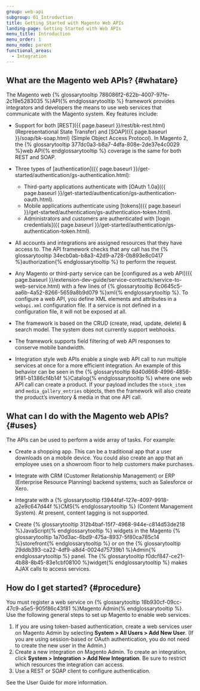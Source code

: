 ```yaml
---
group: web-api
subgroup: 01_Introduction
title: Getting Started with Magento Web APIs
landing-page: Getting Started with Web APIs
menu_title: Introduction
menu_order: 1
menu_node: parent
functional_areas:
  - Integration
---
```

## What are the Magento web APIs? {#whatare}

The Magento web {% glossarytooltip 786086f2-622b-4007-97fe-2c19e5283035 %}API{% endglossarytooltip %} framework provides integrators and developers the means to use web services that communicate with the Magento system. Key features include:

* Support for both [REST]({{ page.baseurl }}/rest/bk-rest.html) (Representational State Transfer) and [SOAP]({{ page.baseurl }}/soap/bk-soap.html) (Simple Object Access Protocol). In Magento 2, the {% glossarytooltip 377dc0a3-b8a7-4dfa-808e-2de37e4c0029 %}web API{% endglossarytooltip %} coverage is the same for both REST and SOAP.

* Three types of [authentication]({{ page.baseurl }}/get-started/authentication/gs-authentication.html):
	* Third-party applications authenticate with [OAuth 1.0a]({{ page.baseurl }}/get-started/authentication/gs-authentication-oauth.html).
	* Mobile applications authenticate using [tokens]({{ page.baseurl }}/get-started/authentication/gs-authentication-token.html).
	* Administrators and customers are authenticated with [login credentials]({{ page.baseurl }}/get-started/authentication/gs-authentication-token.html).

* All accounts and integrations are assigned resources that they have access to. The API framework checks that any call has the {% glossarytooltip 34ecb0ab-b8a3-42d9-a728-0b893e8c0417 %}authorization{% endglossarytooltip %} to perform the request.

* Any Magento or third-party service can be [configured as a web API]({{ page.baseurl }}/extension-dev-guide/service-contracts/service-to-web-service.html) with a few lines of {% glossarytooltip 8c0645c5-aa6b-4a52-8266-5659a8b9d079 %}xml{% endglossarytooltip %}. To configure a web API, you define XML elements and attributes in a `webapi.xml` configuration file. If a service is not defined in a configuration file, it will not be exposed at all.

* The framework is based on the CRUD (create, read, update, delete) & search model. The system does not currently support webhooks.

* The framework supports field filtering of web API responses to conserve mobile bandwidth.

* Integration style web APIs enable a single web API call to run multiple services at once for a more efficient integration.  An example of this behavior can be seen in the {% glossarytooltip 8d40d668-4996-4856-9f81-b1386cf4b14f %}Catalog{% endglossarytooltip %} where one web API call can create a product. If your payload includes the `stock_item` and `media_gallery_entries` objects, then the framework will also create the product’s inventory & media in that one API call.

## What can I do with the Magento web APIs? {#uses}

The APIs can be used to perform a wide array of tasks. For example:

* Create a shopping app. This can be a traditional app that a user downloads on a mobile device. You could also create an app that an employee uses on a showroom floor to help customers make purchases.

* Integrate with CRM (Customer Relationship Management) or ERP (Enterprise Resource Planning) backend systems, such as Salesforce or Xero.

* Integrate with a {% glossarytooltip f3944faf-127e-4097-9918-a2e9c647d44f %}CMS{% endglossarytooltip %} (Content Management System). At present, content tagging is not supported.

* Create {% glossarytooltip 312b4baf-15f7-4968-944e-c814d53de218 %}JavaScript{% endglossarytooltip %} widgets in the Magento {% glossarytooltip 1a70d3ac-6bd9-475a-8937-5f80ca785c14 %}storefront{% endglossarytooltip %} or on the {% glossarytooltip 29ddb393-ca22-4df9-a8d4-0024d75739b1 %}Admin{% endglossarytooltip %} panel. The {% glossarytooltip f0dcf847-ce21-4b88-8b45-83e1cbf08100 %}widget{% endglossarytooltip %} makes AJAX calls to access services.

## How do I get started? {#procedure}

You must register a web service on {% glossarytooltip 18b930cf-09cc-47c9-a5e5-905f86c43f81 %}Magento Admin{% endglossarytooltip %}. Use the following general steps to set up Magento to enable web services.

1. If you are using token-based authentication, create a web services user on Magento Admin by selecting **System > All Users > Add New User**. (If you are using session-based or OAuth authentication, you do not need to create the new user in the Admin.)
2. Create a new integration on Magento Admin. To create an integration, click **System > Integration > Add New Integration**. Be sure to restrict which resources the integration can access.
3. Use a REST or SOAP client to configure authentication.

See the User Guide for more information.
